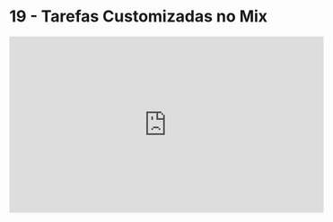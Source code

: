 # 19 - Tarefas Customizadas no Mix

<iframe 
        width="560" 
        height="315" 
        src="https://www.youtube.com/embed/8cHk7v8CkZ0" 
        title="YouTube video player" 
        frameborder="0" 
        allow="accelerometer; autoplay; clipboard-write; encrypted-media; gyroscope; picture-in-picture" 
        allowfullscreen
        >
</iframe>

